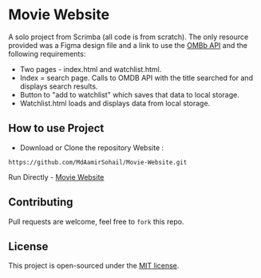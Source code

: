 # Movie Website

A solo project from Scrimba (all code is from scratch). The only resource provided was a Figma design file and a link to use the [OMBb API](https://www.omdbapi.com/) and the following requirements:

-   Two pages - index.html and watchlist.html.
-   Index = search page. Calls to OMDB API with the title searched for and displays search results.
-   Button to "add to watchlist" which saves that data to local storage.
-   Watchlist.html loads and displays data from local storage.

## How to use Project

- Download or Clone the repository Website : 
 
```
https://github.com/MdAamirSohail/Movie-Website.git
```
Run Directly - [Movie Website](https://mdaamirsohail.github.io/Movie-Website/)

## Contributing
Pull requests are welcome, feel free to ```fork``` this repo.

## License
This project is open-sourced under the [MIT license]().
